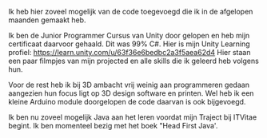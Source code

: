 Ik heb hier zoveel mogelijk van de code toegevoegd die ik in de afgelopen maanden gemaakt heb.

Ik ben de Junior Programmer Cursus van Unity door gelopen en heb mijn certificaat daarvoor gehaald. Dit was 99% C#. 
Hier is mijn Unity Learning profiel: https://learn.unity.com/u/63f36e6bedbc2a3f5aea62d4
Hier staan een paar filmpjes van mijn projected en alle skills die ik geleerd heb volgens hun. 

Voor de rest heb ik bij 3D ambacht vrij weinig aan programmeren gedaan aangezien hun focus ligt op 3D design software en printen.
Wel heb ik een kleine Arduino module doorgelopen de code daarvan is ook bijgevoegd. 

Ik ben nu zoveel mogelijk Java aan het leren voordat mijn Traject bij ITVitae begint.
Ik ben momenteel bezig met het boek "Head First Java'.
